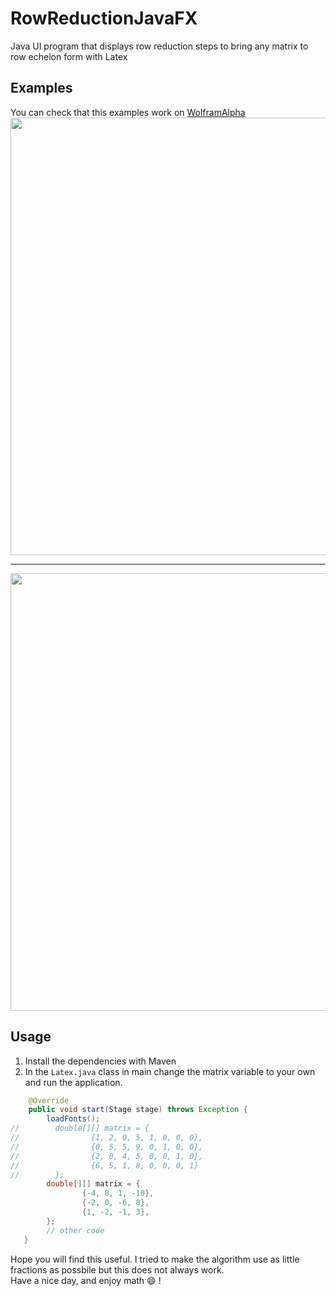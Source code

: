 # RowReductionJavaFX
Java UI program that displays row reduction steps to bring any matrix to row echelon form with Latex

## Examples 

You can check that this examples work on <a href="https://www.wolframalpha.com/input?i=Reduced+row+echelon+form&assumption=%7B%22F%22%2C+%22ReducedRowEchelon%22%2C+%22theMatrix%22%7D+-%3E%22%7B%7B-4%2C+8%2C+1%2C+-10%7D%2C+++++++++++++++++%7B-2%2C+0%2C+-6%2C+8%7D%2C+++++++++++++++++%7B1%2C+-2%2C+-1%2C+3%7D%7D%22&assumption=%7B%22C%22%2C+%22Reduced+row+echelon+form%22%7D+-%3E+%7B%22Calculator%22%7D"> WolframAlpha </a> 
<img src="https://user-images.githubusercontent.com/35890341/158055128-f8bf13f4-c396-4dfb-869a-6d6d746a1329.png" width = 700/>
<hr/>
<img src="https://user-images.githubusercontent.com/35890341/158055208-ea45ee06-c04e-4788-8b18-1a1064740bc0.png" width = 700/>


## Usage
1. Install the dependencies with Maven
2. In the `Latex.java` class in main change the matrix variable to your own and run the application. 
```java
    @Override
    public void start(Stage stage) throws Exception {
        loadFonts();
//        double[][] matrix = {
//                {1, 2, 0, 5, 1, 0, 0, 0},
//                {0, 5, 5, 9, 0, 1, 0, 0},
//                {2, 0, 4, 5, 0, 0, 1, 0},
//                {6, 5, 1, 8, 0, 0, 0, 1}
//        };
        double[][] matrix = {
                {-4, 8, 1, -10},
                {-2, 0, -6, 8},
                {1, -2, -1, 3},
        };
        // other code
   }
```
Hope you will find this useful. I tried to make the algorithm use as little fractions as possbile but this does not always work. \
Have a nice day, and enjoy math :smile: !


